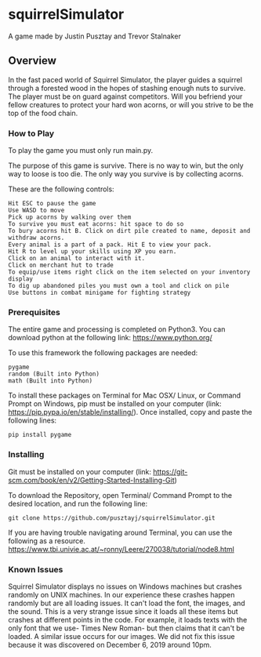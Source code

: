 # squirrelSimulator
A game made by Justin Pusztay and Trevor Stalnaker

## Overview
In the fast paced world of Squirrel Simulator, the player guides a squirrel through a forested wood in the hopes of stashing enough nuts to survive. The player must be on guard against competitors. Will you befriend your fellow creatures to protect your hard won acorns, or will you strive to be the top of the food chain.  

### How to Play
To play the game you must only run main.py. 

The purpose of this game is survive. There is no way to win, but the only way to loose is too die. The only way you survive is by collecting acorns. 

These are the following controls: 
```
Hit ESC to pause the game
Use WASD to move
Pick up acorns by walking over them
To survive you must eat acorns: hit space to do so
To bury acorns hit B. Click on dirt pile created to name, deposit and withdraw acorns.
Every animal is a part of a pack. Hit E to view your pack.
Hit R to level up your skills using XP you earn.
Click on an animal to interact with it.
Click on merchant hut to trade
To equip/use items right click on the item selected on your inventory display 
To dig up abandoned piles you must own a tool and click on pile
Use buttons in combat minigame for fighting strategy
```

### Prerequisites
The entire game and processing is completed on Python3. 
You can download python at the following link:
https://www.python.org/

To use this framework the following packages are needed:
```
pygame
random (Built into Python)
math (Built into Python)
```
To install these packages on Terminal for  Mac OSX/ Linux, or Command Prompt on Windows, pip must be installed on your computer (link: https://pip.pypa.io/en/stable/installing/). Once installed, copy and paste the following lines:

```
pip install pygame
```
### Installing

Git must be installed on your computer (link: https://git-scm.com/book/en/v2/Getting-Started-Installing-Git)

To download the Repository, open Terminal/ Command Prompt to the desired location, and run the following line:

```
git clone https://github.com/pusztayj/squirrelSimulator.git
```
If you are having trouble navigating around Terminal, you can use the following as a resource. https://www.tbi.univie.ac.at/~ronny/Leere/270038/tutorial/node8.html

### Known Issues
Squirrel Simulator displays no issues on Windows machines but crashes randomly on UNIX machines. In our experience these crashes happen randomly but are all loading issues. It can't load the font, the images, and the sound. This is a very strange issue since it loads all these items but crashes at different points in the code. For example, it loads texts with the only font that we use- Times New Roman- but then claims that it can't be loaded. A similar issue occurs for our images. We did not fix this issue because it was discovered on December 6, 2019 around 10pm.
